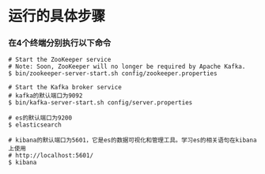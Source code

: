 # 运行的具体步骤

### 在4个终端分别执行以下命令

```shell
# Start the ZooKeeper service
# Note: Soon, ZooKeeper will no longer be required by Apache Kafka.
$ bin/zookeeper-server-start.sh config/zookeeper.properties
```

```shell
# Start the Kafka broker service
# kafka的默认端口为9092
$ bin/kafka-server-start.sh config/server.properties
```

```shell
# es的默认端口为9200
$ elasticsearch
```

```shell
# kibana的默认端口为5601，它是es的数据可视化和管理工具。学习es的相关语句在kibana上使用
# http://localhost:5601/
$ kibana
```

